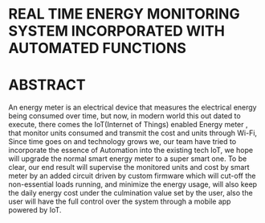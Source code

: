 # REAL TIME ENERGY MONITORING SYSTEM INCORPORATED WITH AUTOMATED FUNCTIONS
# ABSTRACT
An energy meter is an electrical device that measures the electrical energy being consumed over time, but now, in modern world this out dated to execute, there comes the IoT(Internet of Things) enabled Energy meter , that monitor units consumed and transmit the cost and units through Wi-Fi, Since time goes on and technology grows we, our team have tried to incorporate the essence of Automation into the existing tech IoT, we hope will upgrade the normal smart energy meter to a super smart one. To be clear, our end result will supervise the monitored units and cost by smart meter by an added circuit driven by custom firmware which will cut-off the non-essential loads running, and minimize the energy usage, will also keep the daily energy cost under the culmination value set by the user, also the user will have the full control over the system through a mobile app powered by IoT.
